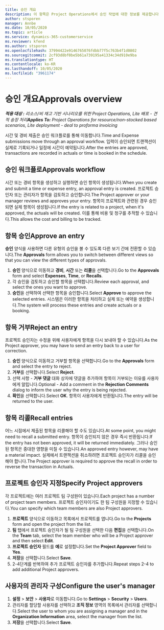 ```yaml
---
title: 승인 개요
description: 이 항목은 Project Operations에서 승인 작업에 대한 정보를 제공합니다.
author: stsporen
manager: Annbe
ms.date: 10/05/2020
ms.topic: article
ms.service: dynamics-365-customerservice
ms.reviewer: kfend
ms.author: stsporen
ms.openlocfilehash: 37994422e9146765076fdbb77f5c763b4f1d0802
ms.sourcegitcommit: 2cf93d8bf0be5b61a739195a41334c34d910e9ba
ms.translationtype: HT
ms.contentlocale: ko-KR
ms.lasthandoff: 10/05/2020
ms.locfileid: "3961174"
---
```

# <a name="approvals-overview"></a><span data-ttu-id="d1026-103">승인 개요</span><span class="sxs-lookup"><span data-stu-id="d1026-103">Approvals overview</span></span>

<span data-ttu-id="d1026-104">_**적용 대상 :** 리소스/비 재고 기반 시나리오를 위한 Project Operations, Lite 배포 - 견적 송장 처리_</span><span class="sxs-lookup"><span data-stu-id="d1026-104">_**Applies To:** Project Operations for resource/non-stocked based scenarios, Lite deployment - deal to proforma invoicing_</span></span>

<span data-ttu-id="d1026-105">시간 및 경비 제출은 승인 워크플로를 통해 이동합니다.</span><span class="sxs-lookup"><span data-stu-id="d1026-105">Time and Expense submissions move through an approval workflow.</span></span> <span data-ttu-id="d1026-106">입력이 승인되면 트랜잭션이 실제로 기록되거나 일정에 시간이 예약됩니다.</span><span class="sxs-lookup"><span data-stu-id="d1026-106">After the entries are approved, transactions are recorded in actuals or time is booked in the schedule.</span></span>

## <a name="approvals-workflow"></a><span data-ttu-id="d1026-107">승인 워크플로</span><span class="sxs-lookup"><span data-stu-id="d1026-107">Approvals workflow</span></span>
<span data-ttu-id="d1026-108">시간 또는 경비 항목을 생성하고 실행하면 승인 항목이 생성됩니다.</span><span class="sxs-lookup"><span data-stu-id="d1026-108">When you create and submit a time or expense entry, an approval entry is created.</span></span> <span data-ttu-id="d1026-109">프로젝트 승인자 또는 관리자가 항목을 검토하고 승인합니다.</span><span class="sxs-lookup"><span data-stu-id="d1026-109">The Project approver or your manager reviews and approves your entry.</span></span> <span data-ttu-id="d1026-110">항목이 프로젝트와 관련된 경우 승인되면 실제 항목이 생성됩니다.</span><span class="sxs-lookup"><span data-stu-id="d1026-110">If the entry is related to a project, when it's approved, the actuals will be created.</span></span> <span data-ttu-id="d1026-111">이를 통해 비용 및 청구를 추적할 수 있습니다.</span><span class="sxs-lookup"><span data-stu-id="d1026-111">This allows the cost and billing to be tracked.</span></span> 

## <a name="approve-an-entry"></a><span data-ttu-id="d1026-112">항목 승인</span><span class="sxs-lookup"><span data-stu-id="d1026-112">Approve an entry</span></span>
<span data-ttu-id="d1026-113">**승인** 양식을 사용하면 다른 유형의 승인을 볼 수 있도록 다른 보기 간에 전환할 수 있습니다.</span><span class="sxs-lookup"><span data-stu-id="d1026-113">The **Approvals** form allows you to switch between different views so that you can view the different types of approvals.</span></span>
  
1. <span data-ttu-id="d1026-114">**승인** 양식으로 이동하고 **경비**, **시간** 또는 **리콜**을 선택합니다.</span><span class="sxs-lookup"><span data-stu-id="d1026-114">Go to the **Approvals** form and select **Expenses**, **Time**, or **Recalls**.</span></span>
2. <span data-ttu-id="d1026-115">각 승인을 검토하고 승인할 항목을 선택합니다.</span><span class="sxs-lookup"><span data-stu-id="d1026-115">Review each approval, and select the ones you want to approve.</span></span>
3. <span data-ttu-id="d1026-116">**승인**을 선택하여 선택한 항목을 승인합니다.</span><span class="sxs-lookup"><span data-stu-id="d1026-116">Select **Approve** to approve the selected entries.</span></span>
<span data-ttu-id="d1026-117">시스템은 이러한 항목을 처리하고 실제 또는 예약을 생성합니다.</span><span class="sxs-lookup"><span data-stu-id="d1026-117">The system will process these entries and create actuals or a booking.</span></span>

## <a name="reject-an-entry"></a><span data-ttu-id="d1026-118">항목 거부</span><span class="sxs-lookup"><span data-stu-id="d1026-118">Reject an entry</span></span>
<span data-ttu-id="d1026-119">프로젝트 승인자는 수정을 위해 사용자에게 항목을 다시 보내야 할 수 있습니다.</span><span class="sxs-lookup"><span data-stu-id="d1026-119">As the Project approver, you may have to send an entry back to a user for correction.</span></span>
  
1. <span data-ttu-id="d1026-120">**승인** 양식으로 이동하고 거부할 항목을 선택합니다.</span><span class="sxs-lookup"><span data-stu-id="d1026-120">Go to the **Approvals** form and select the entry to reject.</span></span> 
2. <span data-ttu-id="d1026-121">**거부**를 선택합니다.</span><span class="sxs-lookup"><span data-stu-id="d1026-121">Select **Reject**.</span></span>
3. <span data-ttu-id="d1026-122">선택 사항 - **거부 댓글** 대화 상자에 댓글을 추가하여 항목이 거부되는 이유를 사용자에게 알립니다.</span><span class="sxs-lookup"><span data-stu-id="d1026-122">Optional - Add a comment in the **Rejection Comments** dialog to inform the user why the entry is being rejected.</span></span>
4. <span data-ttu-id="d1026-123">**확인**을 선택합니다.</span><span class="sxs-lookup"><span data-stu-id="d1026-123">Select **OK**.</span></span> <span data-ttu-id="d1026-124">항목이 사용자에게 반환됩니다.</span><span class="sxs-lookup"><span data-stu-id="d1026-124">The entry will be returned to the user.</span></span>
  
## <a name="recall-entries"></a><span data-ttu-id="d1026-125">항목 리콜</span><span class="sxs-lookup"><span data-stu-id="d1026-125">Recall entries</span></span>
<span data-ttu-id="d1026-126">어느 시점에서 제출된 항목을 리콜해야 할 수도 있습니다.</span><span class="sxs-lookup"><span data-stu-id="d1026-126">At some point, you might need to recall a submitted entry.</span></span> <span data-ttu-id="d1026-127">항목이 승인되지 않은 경우 즉시 반환됩니다.</span><span class="sxs-lookup"><span data-stu-id="d1026-127">If the entry has not been approved, it will be returned immediately.</span></span> <span data-ttu-id="d1026-128">그러나 승인된 항목은 중대한 영향을 미칠 수 있습니다.</span><span class="sxs-lookup"><span data-stu-id="d1026-128">An approved entry however, may have a material impact.</span></span> <span data-ttu-id="d1026-129">실제에서 트랜잭션을 취소하려면 프로젝트 승인자가 리콜을 승인해야 합니다.</span><span class="sxs-lookup"><span data-stu-id="d1026-129">The Project approver is required to approve the recall in order to reverse the transaction in Actuals.</span></span>

## <a name="specify-project-approvers"></a><span data-ttu-id="d1026-130">프로젝트 승인자 지정</span><span class="sxs-lookup"><span data-stu-id="d1026-130">Specify Project approvers</span></span>
<span data-ttu-id="d1026-131">각 프로젝트에는 여러 프로젝트 팀 구성원이 있습니다.</span><span class="sxs-lookup"><span data-stu-id="d1026-131">Each project has a number of project team members.</span></span> <span data-ttu-id="d1026-132">프로젝트 승인자이기도 한 팀 구성원을 지정할 수 있습니다.</span><span class="sxs-lookup"><span data-stu-id="d1026-132">You can specify which team members are also Project approvers.</span></span>

1. <span data-ttu-id="d1026-133">**프로젝트** 양식으로 이동하고 목록에서 프로젝트를 엽니다.</span><span class="sxs-lookup"><span data-stu-id="d1026-133">Go to the **Projects** form and open the project from the list.</span></span>
2. <span data-ttu-id="d1026-134">**팀** 탭에서 프로젝트 승인자가 될 팀 구성원을 선택한 다음 **편집**을 선택합니다.</span><span class="sxs-lookup"><span data-stu-id="d1026-134">On the **Team** tab, select the team member who will be a Project approver and then select **Edit**.</span></span>
3. <span data-ttu-id="d1026-135">**프로젝트 승인자** 필드를 **예**로 설정합니다.</span><span class="sxs-lookup"><span data-stu-id="d1026-135">Set the **Project Approver** field to **Yes**.</span></span>
4. <span data-ttu-id="d1026-136">**저장**을 선택합니다.</span><span class="sxs-lookup"><span data-stu-id="d1026-136">Select **Save**.</span></span>
5. <span data-ttu-id="d1026-137">2-4단계를 반복하여 추가 프로젝트 승인자를 추가합니다.</span><span class="sxs-lookup"><span data-stu-id="d1026-137">Repeat steps 2-4 to add additional Project approvers.</span></span>

## <a name="configure-the-users-manager"></a><span data-ttu-id="d1026-138">사용자의 관리자 구성</span><span class="sxs-lookup"><span data-stu-id="d1026-138">Configure the user's manager</span></span>

1. <span data-ttu-id="d1026-139">**설정** > **보안** > **사용자**로 이동합니다.</span><span class="sxs-lookup"><span data-stu-id="d1026-139">Go to **Settings** > **Security** > **Users**.</span></span>
2. <span data-ttu-id="d1026-140">관리자를 할당할 사용자를 선택하고 **조직 정보** 영역의 목록에서 관리자를 선택합니다.</span><span class="sxs-lookup"><span data-stu-id="d1026-140">Select the user to whom you are assigning a manager and in the **Organization Information** area, select the manager from the list.</span></span> 
3. <span data-ttu-id="d1026-141">**저장**을 선택합니다.</span><span class="sxs-lookup"><span data-stu-id="d1026-141">Select **Save**.</span></span>



